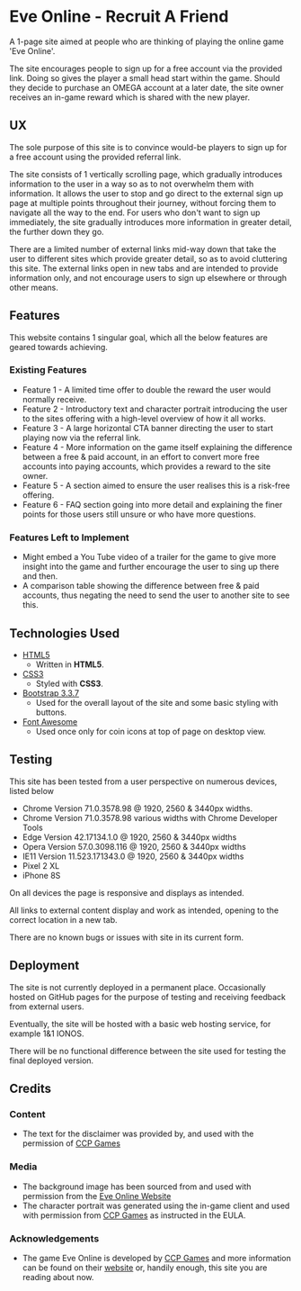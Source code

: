 # Eve Online - Recruit A Friend

A 1-page site aimed at people who are thinking of playing the online game 'Eve Online'.

The site encourages people to sign up for a free account via the provided link. Doing so gives the player a small head start within the game. Should they decide to purchase an OMEGA account at a later date, the site owner receives an in-game reward which is shared with the new player.

## UX
 
The sole purpose of this site is to convince would-be players to sign up for a free account using the provided referral link.

The site consists of 1 vertically scrolling page, which gradually introduces information to the user in a way so as to not overwhelm them with information. It allows the user to stop and go direct to the external sign up page at multiple points throughout their journey, without forcing them to navigate all the way to the end.
For users who don't want to sign up immediately, the site gradually introduces more information in greater detail, the further down they go.

There are a limited number of external links mid-way down that take the user to different sites which provide greater detail, so as to avoid cluttering this site. The external links open in new tabs and are intended to provide information only, and not encourage users to sign up elsewhere or through other means.

## Features

This website contains 1 singular goal, which all the below features are geared towards achieving.
 
### Existing Features
- Feature 1 - A limited time offer to double the reward the user would normally receive.
- Feature 2 - Introductory text and character portrait introducing the user to the sites offering with a high-level overview of how it all works.
- Feature 3 - A large horizontal CTA banner directing the user to start playing now via the referral link.
- Feature 4 - More information on the game itself explaining the difference between a free & paid account, in an effort to convert more free accounts into paying accounts, which provides a reward to the site owner.
- Feature 5 - A section aimed to ensure the user realises this is a risk-free offering.
- Feature 6 - FAQ section going into more detail and explaining the finer points for those users still unsure or who have more questions.

### Features Left to Implement
- Might embed a You Tube video of a trailer for the game to give more insight into the game and further encourage the user to sing up there and then.
- A comparison table showing the difference between free & paid accounts, thus negating the need to send the user to another site to see this.

## Technologies Used

- [HTML5](https://www.w3.org/TR/html5)
    - Written in **HTML5**.
- [CSS3](https://www.w3.org/Style/CSS)
    - Styled with **CSS3**.
- [Bootstrap 3.3.7](https://jquery.com)
    - Used for the overall layout of the site and some basic styling with buttons.
- [Font Awesome](https://fontawesome.com)
    - Used once only for coin icons at top of page on desktop view.

## Testing

This site has been tested from a user perspective on numerous devices, listed below
- Chrome Version 71.0.3578.98 @ 1920, 2560 & 3440px widths.
- Chrome Version 71.0.3578.98 various widths with Chrome Developer Tools
- Edge Version 42.17134.1.0 @ 1920, 2560 & 3440px widths
- Opera Version 57.0.3098.116 @ 1920, 2560 & 3440px widths
- IE11 Version 11.523.171343.0 @ 1920, 2560 & 3440px widths
- Pixel 2 XL
- iPhone 8S

On all devices the page is responsive and displays as intended.

All links to external content display and work as intended, opening to the correct location in a new tab.

There are no known bugs or issues with site in its current form.

## Deployment

The site is not currently deployed in a permanent place. Occasionally hosted on GitHub pages for the purpose of testing and receiving feedback from external users.

Eventually, the site will be hosted with a basic web hosting service, for example 1&1 IONOS.

There will be no functional difference between the site used for testing the final deployed version.

## Credits

### Content
- The text for the disclaimer was provided by, and used with the permission of [CCP Games](https://www.ccpgames.com/)

### Media
- The background image has been sourced from and used with permission from the [Eve Online Website](https://www.eveonline.com)
- The character portrait was generated using the in-game client and used with permission from [CCP Games](https://www.ccpgames.com/) as instructed in the EULA.

### Acknowledgements

- The game Eve Online is developed by [CCP Games](https://www.ccpgames.com/) and more information can be found on their [website](https://www.ccpgames.com/) or, handily enough, this site you are reading about now.
